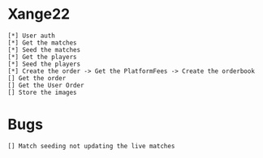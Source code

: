 #   Xange22

    [*] User auth
    [*] Get the matches
    [*] Seed the matches
    [*] Get the players
    [*] Seed the players
    [*] Create the order -> Get the PlatformFees -> Create the orderbook
    [] Get the order 
    [] Get the User Order
    [] Store the images

#   Bugs
    [] Match seeding not updating the live matches